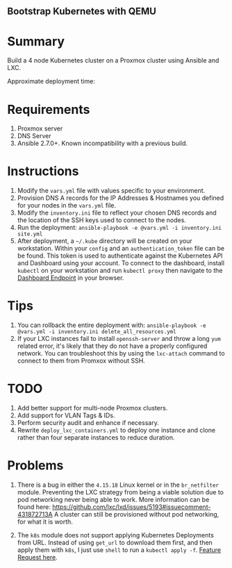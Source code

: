 ## Bootstrap Kubernetes with QEMU

# Summary
Build a 4 node Kubernetes cluster on a Proxmox cluster using Ansible and LXC. 

Approximate deployment time: 

# Requirements
1. Proxmox server
2. DNS Server
3. Ansible 2.7.0+. Known incompatibility with a previous build. 

# Instructions
1. Modify the `vars.yml` file with values specific to your environment.
2. Provision DNS A records for the IP Addresses & Hostnames you defined for your nodes in the `vars.yml` file.
3. Modify the `inventory.ini` file to reflect your chosen DNS records and the location of the SSH keys used to connect to the nodes.
4. Run the deployment: `ansible-playbook -e @vars.yml -i inventory.ini site.yml`
5. After deployment, a `~/.kube` directory will be created on your workstation. Within your `config` and an `authentication_token` file can be be found. This token is used to authenticate against the Kubernetes API and Dashboard using your account. To connect to the dashboard, install `kubectl` on your workstation and run `kubectl proxy` then navigate to the [Dashboard Endpoint](http://localhost:8001/api/v1/namespaces/kube-system/services/https:kubernetes-dashboard:/proxy/) in your browser.


# Tips
1. You can rollback the entire deployment with: `ansible-playbook -e @vars.yml -i inventory.ini delete_all_resources.yml`
2. If your LXC instances fail to install `openssh-server` and throw a long `yum` related error, it's likely that they do not have a properly configured network. You can troubleshoot this by using the `lxc-attach` command to connect to them from Promxox without SSH. 


# TODO
1. Add better support for multi-node Proxmox clusters.
2. Add support for VLAN Tags & IDs.
3. Perform security audit and enhance if necessary.
4. Rewrite `deploy_lxc_containers.yml` to deploy one instance and clone rather than four separate instances to reduce duration.

# Problems

1) There is a bug in either the `4.15.18` Linux kernel or in the `br_netfilter` module. Preventing the LXC strategy from being a viable solution due to pod networking never being able to work. More information can be found here: https://github.com/lxc/lxd/issues/5193#issuecomment-431872713A A cluster can still be provisioned without pod networking, for what it is worth. 
2. The `k8s` module does not support applying Kubernetes Deployments from URL. Instead of using `get_url` to download them first, and then apply them with `k8s`, I just use `shell` to run a `kubectl apply -f`. [Feature Request here](https://github.com/ansible/ansible/issues/48402).
